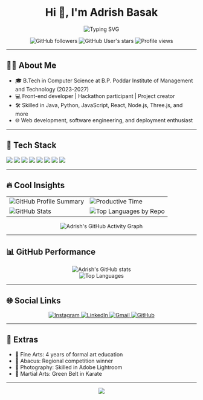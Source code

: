 <!-- Profile Header -->
<h1 align="center">Hi 👋, I'm Adrish Basak</h1>
<p align="center">
  <img src="https://readme-typing-svg.demolab.com?font=Fira+Code&pause=1000&color=36BCF7&center=true&vCenter=true&width=435&lines=Front-end+Developer;Hackathon+Enthusiast;Tech+Explorer" alt="Typing SVG" />
</p>

<div align="center">
  <img src="https://img.shields.io/github/followers/bepoooe?style=social" alt="GitHub followers" />
  <img src="https://img.shields.io/github/stars/bepoooe?style=social" alt="GitHub User's stars" />
  <img src="https://komarev.com/ghpvc/?username=bepoooe&style=flat-square&color=blue" alt="Profile views" />
</div>

---

## 🧑‍💻 About Me
- 🎓 B.Tech in Computer Science at B.P. Poddar Institute of Management and Technology (2023-2027)
- 💻 Front-end developer | Hackathon participant | Project creator
- 🛠️ Skilled in Java, Python, JavaScript, React, Node.js, Three.js, and more
- 🌐 Web development, software engineering, and deployment enthusiast

---

## 🚀 Tech Stack
<p align="left">
  <img src="https://img.shields.io/badge/Java-ED8B00?style=for-the-badge&logo=java&logoColor=white"/>
  <img src="https://img.shields.io/badge/Python-3776AB?style=for-the-badge&logo=python&logoColor=white"/>
  <img src="https://img.shields.io/badge/JavaScript-F7DF1E?style=for-the-badge&logo=javascript&logoColor=black"/>
  <img src="https://img.shields.io/badge/React-20232A?style=for-the-badge&logo=react&logoColor=61DAFB"/>
  <img src="https://img.shields.io/badge/Node.js-339933?style=for-the-badge&logo=nodedotjs&logoColor=white"/>
  <img src="https://img.shields.io/badge/Three.js-000000?style=for-the-badge&logo=threedotjs&logoColor=white"/>
  <img src="https://img.shields.io/badge/Tailwind_CSS-38B2AC?style=for-the-badge&logo=tailwind-css&logoColor=white"/>
  <img src="https://img.shields.io/badge/SQL-4479A1?style=for-the-badge&logo=postgresql&logoColor=white"/>
  <!-- Add more as needed -->
</p>

---

## 🔥 Cool Insights

<div align="center">
  <table>
    <tr>
      <td>
        <img src="https://github-profile-summary-cards.vercel.app/api/cards/profile-details?username=bepoooe&theme=radical" alt="GitHub Profile Summary"/>
      </td>
      <td>
        <img src="https://github-profile-summary-cards.vercel.app/api/cards/productive-time?username=bepoooe&theme=radical" alt="Productive Time"/>
      </td>
    </tr>
    <tr>
      <td>
        <img src="https://github-profile-summary-cards.vercel.app/api/cards/stats?username=bepoooe&theme=radical" alt="GitHub Stats"/>
      </td>
      <td>
        <img src="https://github-profile-summary-cards.vercel.app/api/cards/repos-per-language?username=bepoooe&theme=radical" alt="Top Languages by Repo"/>
      </td>
    </tr>
  </table>
</div>

<div align="center">
  <img src="https://github-readme-activity-graph.vercel.app/graph?username=bepoooe&theme=radical&hide_border=true&custom_title=Contribution%20Graph" alt="Adrish's GitHub Activity Graph"/>
</div>

---

## 📊 GitHub Performance

<div align="center">
  <img src="https://github-readme-stats.vercel.app/api?username=bepoooe&show_icons=true&theme=radical&include_all_commits=true&count_private=true&card_width=450" alt="Adrish's GitHub stats" />
</div>

<div align="center">
  <img src="https://github-readme-stats.vercel.app/api/top-langs/?username=bepoooe&layout=compact&theme=radical&hide_border=true&card_width=450" alt="Top Languages" />
</div>

---

## 🌐 Social Links

<div align="center">
  <a href="https://www.instagram.com/bepoisdying/?hl=en">
    <img src="https://img.shields.io/badge/Instagram-E4405F?style=for-the-badge&logo=instagram&logoColor=white" alt="Instagram"/>
  </a>
  <a href="https://www.linkedin.com/in/adrish-basak-6a7030275/">
    <img src="https://img.shields.io/badge/LinkedIn-0077B5?style=for-the-badge&logo=linkedin&logoColor=white" alt="LinkedIn"/>
  </a>
  <a href="mailto:adrishbasak003@gmail.com">
    <img src="https://img.shields.io/badge/Gmail-D14836?style=for-the-badge&logo=gmail&logoColor=white" alt="Gmail"/>
  </a>
  <a href="https://github.com/bepoooe">
    <img src="https://img.shields.io/badge/GitHub-181717?style=for-the-badge&logo=github&logoColor=white" alt="GitHub"/>
  </a>
</div>

---

## 🎨 Extras

- 🎵 Fine Arts: 4 years of formal art education
- 🧮 Abacus: Regional competition winner
- 📸 Photography: Skilled in Adobe Lightroom
- 🥋 Martial Arts: Green Belt in Karate

---

<div align="center">
  <img src="https://capsule-render.vercel.app/api?type=waving&color=gradient&height=100&section=footer"/>
</div>
